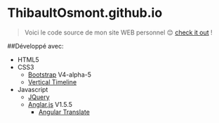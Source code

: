 # ThibaultOsmont.github.io

>Voici le code source de mon site WEB personnel :blush: [check it out](http://thibaultosmont.github.io/) !

##Développé avec:

- HTML5
- CSS3
   - [Bootstrap](http://v4-alpha.getbootstrap.com/) V4-alpha-5
   - [Vertical Timeline](https://codepen.io/codyhouse/pen/FdkEf/)
- Javascript
  - [JQuery](https://jquery.com/download/)
  - [Anglar.js](https://angularjs.org/) V1.5.5
    - [Angular Translate](https://github.com/angular-translate/angular-translate)

